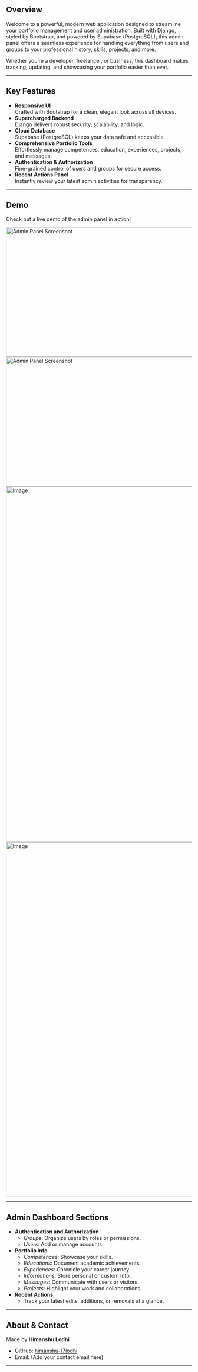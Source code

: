 ## Overview

Welcome to a powerful, modern web application designed to streamline your portfolio management and user administration. Built with Django, styled by Bootstrap, and powered by Supabase (PostgreSQL), this admin panel offers a seamless experience for handling everything from users and groups to your professional history, skills, projects, and more.

Whether you’re a developer, freelancer, or business, this dashboard makes tracking, updating, and showcasing your portfolio easier than ever.

---

## Key Features

- **Responsive UI**  
  Crafted with Bootstrap for a clean, elegant look across all devices.
- **Supercharged Backend**  
  Django delivers robust security, scalability, and logic.
- **Cloud Database**  
  Supabase (PostgreSQL) keeps your data safe and accessible.
- **Comprehensive Portfolio Tools**  
  Effortlessly manage competences, education, experiences, projects, and messages.
- **Authentication & Authorization**  
  Fine-grained control of users and groups for secure access.
- **Recent Actions Panel**  
  Instantly review your latest admin activities for transparency.

---

## Demo

Check out a live demo of the admin panel in action!

<img src="https://github.com/user-attachments/assets/823d12e9-038a-4766-9120-859735ea99fa" alt="Admin Panel Screenshot" width="900" height="350">

<img src="https://github.com/user-attachments/assets/823d12e9-038a-4766-9120-859735ea99fa" alt="Admin Panel Screenshot" width="900" height="350">
<img width="1919" height="961" alt="Image" src="https://github.com/user-attachments/assets/4e230901-c2ae-4830-821f-34a7b8cd3033" />
<img width="1919" height="957" alt="Image" src="https://github.com/user-attachments/assets/94884928-0c25-4a78-98f0-3a48d0468fb7" />

---

## Admin Dashboard Sections

- **Authentication and Authorization**
  - *Groups*: Organize users by roles or permissions.
  - *Users*: Add or manage accounts.
- **Portfolio Info**
  - *Competences*: Showcase your skills.
  - *Educations*: Document academic achievements.
  - *Experiences*: Chronicle your career journey.
  - *Informations*: Store personal or custom info.
  - *Messages*: Communicate with users or visitors.
  - *Projects*: Highlight your work and collaborations.
- **Recent Actions**
  - Track your latest edits, additions, or removals at a glance.

---

## About & Contact

Made by **Himanshu Lodhi**

- GitHub: [himanshu-17lodhi](https://github.com/himanshu-17lodhi)
- Email: (Add your contact email here)

---
